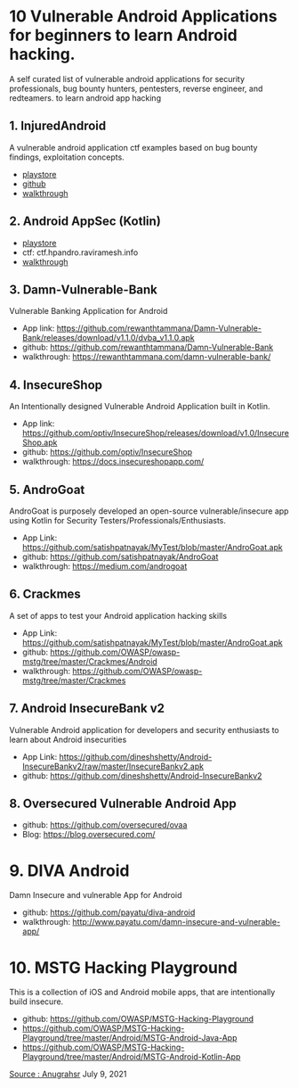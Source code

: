# 10 Vulnerable Android Applications for beginners to learn Android hacking. 

A self curated list of vulnerable android  applications for security professionals, bug bounty hunters, pentesters, reverse engineer, and redteamers. to learn android app hacking

## 1. InjuredAndroid
A vulnerable android application ctf examples based on bug bounty findings, exploitation concepts.<br>
- [playstore](https://play.google.com/store/apps/details?id=b3nac.injuredandroid) 
- [github](https://github.com/B3nac/InjuredAndroid) 
- [walkthrough](https://www.youtube.com/watch?v=PMKnPaGWxtg)
  
## 2. Android AppSec (Kotlin)
- [playstore](https://play.google.com/store/apps/details?id=com.hpandro.androidsecurity) 
- ctf: ctf.hpandro.raviramesh.info 
- [walkthrough](https://www.youtube.com/c/AndroidAppSec)

## 3. Damn-Vulnerable-Bank
Vulnerable Banking Application for Android <br>
- App link: https://github.com/rewanthtammana/Damn-Vulnerable-Bank/releases/download/v1.1.0/dvba_v1.1.0.apk
- github: https://github.com/rewanthtammana/Damn-Vulnerable-Bank
- walkthrough: https://rewanthtammana.com/damn-vulnerable-bank/

## 4. InsecureShop
An Intentionally designed Vulnerable Android Application built in Kotlin.
- App link: https://github.com/optiv/InsecureShop/releases/download/v1.0/InsecureShop.apk
- github: https://github.com/optiv/InsecureShop
- walkthrough: https://docs.insecureshopapp.com/
## 5. AndroGoat
AndroGoat is purposely developed an open-source vulnerable/insecure app using Kotlin for Security Testers/Professionals/Enthusiasts.
- App Link: https://github.com/satishpatnayak/MyTest/blob/master/AndroGoat.apk
- github: https://github.com/satishpatnayak/AndroGoat
- walkthrough: https://medium.com/androgoat

## 6. Crackmes
A set of apps to test your Android application hacking skills
- App Link: https://github.com/satishpatnayak/MyTest/blob/master/AndroGoat.apk
- github: https://github.com/OWASP/owasp-mstg/tree/master/Crackmes/Android
- walkthrough: https://github.com/OWASP/owasp-mstg/tree/master/Crackmes

## 7. Android InsecureBank v2
Vulnerable Android application for developers and security enthusiasts to learn about Android insecurities
- App Link: https://github.com/dineshshetty/Android-InsecureBankv2/raw/master/InsecureBankv2.apk
- github: https://github.com/dineshshetty/Android-InsecureBankv2

## 8. Oversecured Vulnerable Android App
- github: https://github.com/oversecured/ovaa
- Blog: https://blog.oversecured.com/

# 9. DIVA Android
Damn Insecure and vulnerable App for Android
- github: https://github.com/payatu/diva-android
- walkthrough: http://www.payatu.com/damn-insecure-and-vulnerable-app/

# 10. MSTG Hacking Playground
This is a collection of iOS and Android mobile apps, that are intentionally build insecure.
- github: https://github.com/OWASP/MSTG-Hacking-Playground
- https://github.com/OWASP/MSTG-Hacking-Playground/tree/master/Android/MSTG-Android-Java-App
- https://github.com/OWASP/MSTG-Hacking-Playground/tree/master/Android/MSTG-Android-Kotlin-App

[Source : Anugrahsr](https://www.linkedin.com/pulse/10-vulnerable-android-applications-beginners-learn-hacking-anugrah-sr/) 
July 9, 2021
